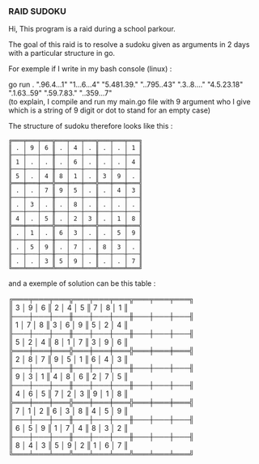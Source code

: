 ### RAID SUDOKU

Hi, This program is a raid during a school parkour.

The goal of this raid is to resolve a sudoku given as arguments in 2 days with a particular structure in go.

For exemple if I write in my bash console (linux) :

go run . ".96.4...1" "1...6...4" "5.481.39." "..795..43" ".3..8...." "4.5.23.18" ".1.63..59" ".59.7.83." "..359...7"  
(to explain, I compile and run my main.go file with 9 argument who I give which is a string of 9 digit or dot to stand for an empty case)

The structure of sudoku therefore looks like this :

`╔═══╤═══╤═══╦═══╤═══╤═══╦═══╤═══╤═══╗`  
`║ . │ 9 │ 6 ║ . │ 4 │ . ║ . │ . │ 1 ║`  
`╟───┼───┼───╫───┼───┼───╫───┼───┼───╢`  
`║ 1 │ . │ . ║ . │ 6 │ . ║ . │ . │ 4 ║`  
`╟───┼───┼───╫───┼───┼───╫───┼───┼───╢`  
`║ 5 │ . │ 4 ║ 8 │ 1 │ . ║ 3 │ 9 │ . ║`  
`╠═══╪═══╪═══╬═══╪═══╪═══╬═══╪═══╪═══╣`  
`║ . │ . │ 7 ║ 9 │ 5 │ . ║ . │ 4 │ 3 ║`  
`╟───┼───┼───╫───┼───┼───╫───┼───┼───╢`  
`║ . │ 3 │ . ║ . │ 8 │ . ║ . │ . │ . ║`  
`╟───┼───┼───╫───┼───┼───╫───┼───┼───╢`  
`║ 4 │ . │ 5 ║ . │ 2 │ 3 ║ . │ 1 │ 8 ║`  
`╠═══╪═══╪═══╬═══╪═══╪═══╬═══╪═══╪═══╣`  
`║ . │ 1 │ . ║ 6 │ 3 │ . ║ . │ 5 │ 9 ║`  
`╟───┼───┼───╫───┼───┼───╫───┼───┼───╢`  
`║ . │ 5 │ 9 ║ . │ 7 │ . ║ 8 │ 3 │ . ║`  
`╟───┼───┼───╫───┼───┼───╫───┼───┼───╢`  
`║ . │ . │ 3 ║ 5 │ 9 │ . ║ . │ . │ 7 ║`  
`╚═══╧═══╧═══╩═══╧═══╧═══╩═══╧═══╧═══╝`  

and a exemple of solution can be this table :  

╔═══╤═══╤═══╦═══╤═══╤═══╦═══╤═══╤═══╗  
║ 3 │ 9 │ 6 ║ 2 │ 4 │ 5 ║ 7 │ 8 │ 1 ║  
╟───┼───┼───╫───┼───┼───╫───┼───┼───╢  
║ 1 │ 7 │ 8 ║ 3 │ 6 │ 9 ║ 5 │ 2 │ 4 ║  
╟───┼───┼───╫───┼───┼───╫───┼───┼───╢  
║ 5 │ 2 │ 4 ║ 8 │ 1 │ 7 ║ 3 │ 9 │ 6 ║  
╠═══╪═══╪═══╬═══╪═══╪═══╬═══╪═══╪═══╣  
║ 2 │ 8 │ 7 ║ 9 │ 5 │ 1 ║ 6 │ 4 │ 3 ║  
╟───┼───┼───╫───┼───┼───╫───┼───┼───╢  
║ 9 │ 3 │ 1 ║ 4 │ 8 │ 6 ║ 2 │ 7 │ 5 ║  
╟───┼───┼───╫───┼───┼───╫───┼───┼───╢  
║ 4 │ 6 │ 5 ║ 7 │ 2 │ 3 ║ 9 │ 1 │ 8 ║  
╠═══╪═══╪═══╬═══╪═══╪═══╬═══╪═══╪═══╣  
║ 7 │ 1 │ 2 ║ 6 │ 3 │ 8 ║ 4 │ 5 │ 9 ║  
╟───┼───┼───╫───┼───┼───╫───┼───┼───╢  
║ 6 │ 5 │ 9 ║ 1 │ 7 │ 4 ║ 8 │ 3 │ 2 ║  
╟───┼───┼───╫───┼───┼───╫───┼───┼───╢  
║ 8 │ 4 │ 3 ║ 5 │ 9 │ 2 ║ 1 │ 6 │ 7 ║  
╚═══╧═══╧═══╩═══╧═══╧═══╩═══╧═══╧═══╝  